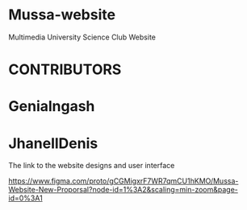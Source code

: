 # Mussa-website
Multimedia University Science Club Website
# CONTRIBUTORS
# Genialngash
# JhanellDenis

The link to the website designs and user interface

https://www.figma.com/proto/gCGMigxrF7WR7qmCU1hKMO/Mussa-Website-New-Proporsal?node-id=1%3A2&scaling=min-zoom&page-id=0%3A1

